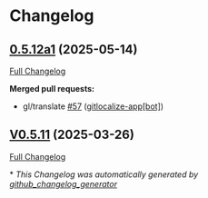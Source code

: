 # Changelog

## [0.5.12a1](https://github.com/OpenVoiceOS/ovos-skill-application-launcher/tree/0.5.12a1) (2025-05-14)

[Full Changelog](https://github.com/OpenVoiceOS/ovos-skill-application-launcher/compare/V0.5.11...0.5.12a1)

**Merged pull requests:**

- gl/translate [\#57](https://github.com/OpenVoiceOS/ovos-skill-application-launcher/pull/57) ([gitlocalize-app[bot]](https://github.com/apps/gitlocalize-app))

## [V0.5.11](https://github.com/OpenVoiceOS/ovos-skill-application-launcher/tree/V0.5.11) (2025-03-26)

[Full Changelog](https://github.com/OpenVoiceOS/ovos-skill-application-launcher/compare/0.5.11...V0.5.11)



\* *This Changelog was automatically generated by [github_changelog_generator](https://github.com/github-changelog-generator/github-changelog-generator)*
